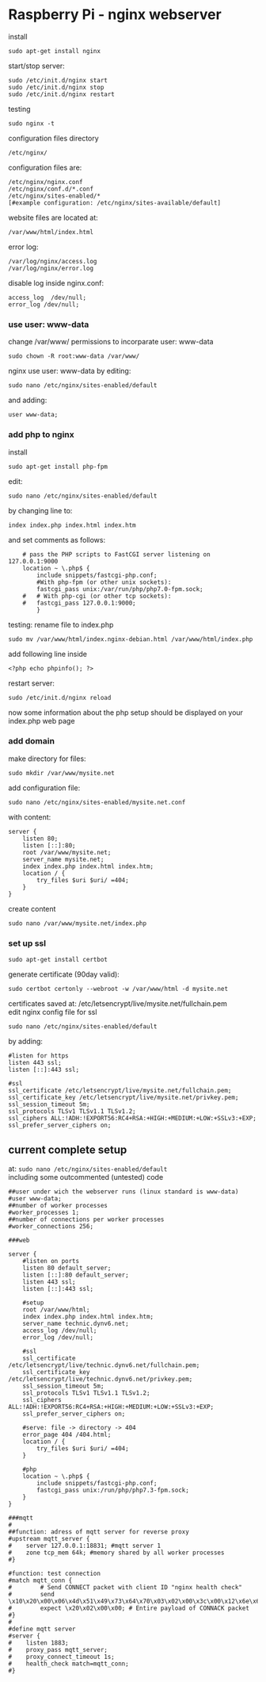 # Raspberry Pi - nginx webserver

install
```
sudo apt-get install nginx
```

start/stop server:
```
sudo /etc/init.d/nginx start
sudo /etc/init.d/nginx stop
sudo /etc/init.d/nginx restart
```

testing
```
sudo nginx -t
```

configuration files directory
```
/etc/nginx/
```

configuration files are:
```
/etc/nginx/nginx.conf
/etc/nginx/conf.d/*.conf
/etc/nginx/sites-enabled/*
[#example configuration: /etc/nginx/sites-available/default]
```

website files are located at:
```
/var/www/html/index.html
```

error log:
```
/var/log/nginx/access.log
/var/log/nginx/error.log
```

disable log inside nginx.conf:
```
access_log  /dev/null;
error_log /dev/null;
```

### use user: www-data

change /var/www/ permissions to incorparate user: www-data
```
sudo chown -R root:www-data /var/www/
```
nginx use user: www-data by editing:
```
sudo nano /etc/nginx/sites-enabled/default
```
and adding:
```
user www-data;
```


### add php to nginx

install
```
sudo apt-get install php-fpm
```

edit:
```
sudo nano /etc/nginx/sites-enabled/default
```
by changing line to:
```
index index.php index.html index.htm
```
and set comments as follows:
```
	# pass the PHP scripts to FastCGI server listening on 127.0.0.1:9000
	location ~ \.php$ {
		include snippets/fastcgi-php.conf;
    	#With php-fpm (or other unix sockets):
		fastcgi_pass unix:/var/run/php/php7.0-fpm.sock;
	#	# With php-cgi (or other tcp sockets):
	#	fastcgi_pass 127.0.0.1:9000;
		}
```

testing:
rename file to index.php
```
sudo mv /var/www/html/index.nginx-debian.html /var/www/html/index.php
```
add following line inside
```
<?php echo phpinfo(); ?>
```
restart server:
```
sudo /etc/init.d/nginx reload
```
now some information about the php setup should be displayed on your index.php web page


### add domain
make directory for files:
```
sudo mkdir /var/www/mysite.net
```
add configuration file:
```
sudo nano /etc/nginx/sites-enabled/mysite.net.conf
```
with content:
```
server {
	listen 80;
	listen [::]:80;
	root /var/www/mysite.net;
	server_name mysite.net;
	index index.php index.html index.htm;
	location / {
		try_files $uri $uri/ =404;
	}
}
```
create content
```
sudo nano /var/www/mysite.net/index.php
```

### set up ssl
```
sudo apt-get install certbot
```
generate certificate (90day valid):
```
sudo certbot certonly --webroot -w /var/www/html -d mysite.net
```
certificates saved at: /etc/letsencrypt/live/mysite.net/fullchain.pem \
edit nginx config file for ssl
```
sudo nano /etc/nginx/sites-enabled/default
```
by adding:
```
#listen for https
listen 443 ssl;
listen [::]:443 ssl;

#ssl
ssl_certificate /etc/letsencrypt/live/mysite.net/fullchain.pem;
ssl_certificate_key /etc/letsencrypt/live/mysite.net/privkey.pem;
ssl_session_timeout 5m;
ssl_protocols TLSv1 TLSv1.1 TLSv1.2;
ssl_ciphers ALL:!ADH:!EXPORT56:RC4+RSA:+HIGH:+MEDIUM:+LOW:+SSLv3:+EXP;
ssl_prefer_server_ciphers on;
```


## current complete setup
at: ``sudo nano /etc/nginx/sites-enabled/default`` \
including some outcommented (untested) code
```
##user under wich the webserver runs (linux standard is www-data)
#user www-data;
##number of worker processes
#worker_processes 1;
##number of connections per worker processes
#worker_connections 256;

###web

server {
	#listen on ports
	listen 80 default_server;
	listen [::]:80 default_server;
	listen 443 ssl;
	listen [::]:443 ssl;

	#setup
	root /var/www/html;
	index index.php index.html index.htm;
	server_name technic.dynv6.net;
	access_log /dev/null;
	error_log /dev/null;

	#ssl
	ssl_certificate /etc/letsencrypt/live/technic.dynv6.net/fullchain.pem;
	ssl_certificate_key /etc/letsencrypt/live/technic.dynv6.net/privkey.pem;
	ssl_session_timeout 5m;
	ssl_protocols TLSv1 TLSv1.1 TLSv1.2;
	ssl_ciphers ALL:!ADH:!EXPORT56:RC4+RSA:+HIGH:+MEDIUM:+LOW:+SSLv3:+EXP;
	ssl_prefer_server_ciphers on;

	#serve: file -> directory -> 404
	error_page 404 /404.html;
	location / {
		try_files $uri $uri/ =404;
	}

	#php
	location ~ \.php$ {
		include snippets/fastcgi-php.conf;
		fastcgi_pass unix:/run/php/php7.3-fpm.sock;
	}
}

###mqtt
#
##function: adress of mqtt server for reverse proxy
#upstream mqtt_server {
#    server 127.0.0.1:18831; #mqtt server 1
#    zone tcp_mem 64k; #memory shared by all worker processes
#}

#function: test connection
#match mqtt_conn {
#        # Send CONNECT packet with client ID "nginx health check"
#        send   \x10\x20\x00\x06\x4d\x51\x49\x73\x64\x70\x03\x02\x00\x3c\x00\x12\x6e\x67\x69\x6e\x78\x20\x68\x65\x61\x6c\x74\x68\x20\x63\x68\x65\x63\x6b;
#        expect \x20\x02\x00\x00; # Entire payload of CONNACK packet
#}
#
#define mqtt server
#server {
#    listen 1883;
#    proxy_pass mqtt_server;
#    proxy_connect_timeout 1s;
#    health_check match=mqtt_conn;
#}

```
